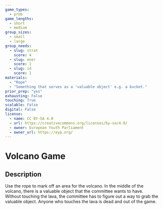 ```yaml
---
game_types:
  - prob
game_lengths:
  - short
  - medium
group_sizes:
  - small
  - large
group_needs:
  - slug: strat
    score: 4
  - slug: ener
    score: 1
  - slug: id
    score: 1
materials:
  - "Rope"
  - "Something that serves as a 'valuable object' e.g. a bucket."
prior_prep: "yes"
exhausting: False
touching: True
scalable: False
digital: False
license:
  - name: CC BY-SA 4.0
  - url: https://creativecommons.org/licenses/by-sa/4.0/
  - owner: European Youth Parliament
  - owner_url: https://eyp.org/
---
```

# Volcano Game

## Description
Use the rope to mark off an area for the volcano. In the middle of the volcano, there is a valuable object that the committee wants to have. Without touching the lava, the committee has to figure out a way to grab the valuable object. Anyone who touches the lava is dead and out of the game.
